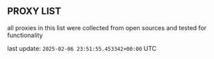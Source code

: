 ## PROXY LIST

all proxies in this list were collected from open sources and tested for functionality

last update: `2025-02-06 23:51:55.453342+00:00` UTC